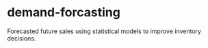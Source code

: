 # demand-forcasting
 Forecasted future sales using statistical models to improve inventory decisions.
